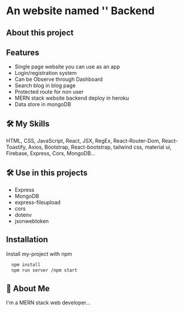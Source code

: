 
# An  website named '' Backend


## About this project


## Features

- Single page website you can use as an app
- Login/registration system
- Can be Observe through Dashboard
- Search blog in blog page
- Protected route for non user
- MERN stack website backend deploy in heroku
- Data store in mongoDB


## 🛠 My Skills
HTML, CSS, JavaScript, React, JSX, RegEx, React-Router-Dom, React-Toastify, Axios, Bootstrap, React-bootstrap, tailwind css, material ui, Firebase, Express, Cors, MongoDB...

## 🛠 Use in this projects

- Express
- MongoDB 
- express-fileupload
- cors 
- dotenv
- jsonwebtoken


## Installation

Install my-project with npm

```bash
  npm install
  npm run server /npm start
```
    
## 🚀 About Me
I'm a MERN stack web developer...

